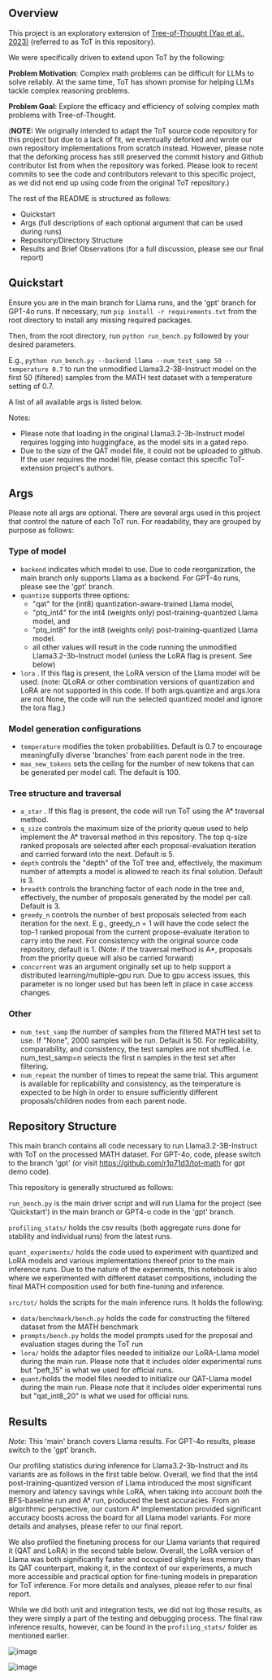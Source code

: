 ## Overview
This project is an exploratory extension of [Tree-of-Thought (Yao et al., 2023)](https://github.com/princeton-nlp/tree-of-thought-llm) (referred to as ToT in this repository).

We were specifically driven to extend upon ToT by the following:

**Problem Motivation**: Complex math problems can be difficult for LLMs to solve reliably. At the same time, ToT has shown promise for helping LLMs tackle complex reasoning problems.

**Problem Goal**: Explore the efficacy and efficiency of solving complex math problems with Tree-of-Thought.

(**NOTE:** We originally intended to adapt the ToT source code repository for this project but due to a lack of fit, we eventually deforked and wrote our own repository implementations from scratch instead. However, please note that the deforking process has still preserved the commit history and Github contributor list from when the repository was forked. Please look to recent commits to see the code and contributors relevant to this specific project, as we did not end up using code from the original ToT repository.)

The rest of the README is structured as follows:
- Quickstart
- Args (full descriptions of each optional argument that can be used during runs)
- Repository/Directory Structure
- Results and Brief Observations (for a full discussion, please see our final report)

## Quickstart
Ensure you are in the main branch for Llama runs, and the 'gpt' branch for GPT-4o runs. If necessary, run ```pip install -r requirements.txt``` from the root directory to install any missing required packages.

Then, from the root directory, run ```python run_bench.py``` followed by your desired parameters.

E.g., ```python run_bench.py --backend llama --num_test_samp 50 --temperature 0.7``` to run the unmodified Llama3.2-3B-Instruct model on the first 50 (filtered) samples from the MATH test dataset with a temperature setting of 0.7.

A list of all available args is listed below.

Notes:
- Please note that loading in the original Llama3.2-3b-Instruct model requires logging into huggingface, as the model sits in a gated repo.
- Due to the size of the QAT model file, it could not be uploaded to github. If the user requires the model file, please contact this specific ToT-extension project's authors.

## Args
Please note all args are optional. There are several args used in this project that control the nature of each ToT run. For readability, they are grouped by purpose as follows:

### Type of model
- ```backend``` indicates which model to use. Due to code reorganization, the main branch only supports Llama as a backend. For GPT-4o runs, please see the 'gpt' branch.
- ```quantize``` supports three options: 
    - "qat" for the (int8) quantization-aware-trained Llama model, 
    - "ptq_int4" for the int4 (weights only) post-training-quantized Llama model, and
    -  "ptq_int8" for the int8 (weights only) post-training-quantized Llama model.
    - all other values will result in the code running the unmodified Llama3.2-3b-Instruct model (unless the LoRA flag is present. See below)
- ```lora``` . If this flag is present, the LoRA version of the Llama model will be used. (note: QLoRA or other combination versions of quantization and LoRA are not supported in this code. If both args.quantize and args.lora are not None, the code will run the selected quantized model and ignore the lora flag.)

### Model generation configurations
- ```temperature``` modifies the token probabilities. Default is 0.7 to encourage meaningfully diverse 'branches' from each parent node in the tree.
- ```max_new_tokens``` sets the ceiling for the number of new tokens that can be generated per model call. The default is 100.

### Tree structure and traversal
- ```a_star``` . If this flag is present, the code will run ToT using the A* traversal method.
- ```q_size``` controls the maximum size of the priority queue used to help implement the A* traversal method in this repository. The top q-size ranked proposals are selected after each proposal-evaluation iteration and carried forward into the next. Default is 5. 
- ```depth``` controls the "depth" of the ToT tree and, effectively, the maximum number of attempts a model is allowed to reach its final solution. Default is 3.
- ```breadth``` controls the branching factor of each node in the tree and, effectively, the number of proposals generated by the model per call. Default is 3.
- ```greedy_n``` controls the number of best proposals selected from each iteration for the next. E.g., greedy_n = 1 will have the code select the top-1 ranked proposal from the current propose-evaluate iteration to carry into the next. For consistency with the original source code repository, default is 1. (Note: if the traversal method is A*, proposals from the priority queue will also be carried forward)
- ```concurrent``` was an argument originally set up to help support a distributed learning/multiple-gpu run. Due to gpu access issues, this parameter is no longer used but has been left in place in case access changes.

### Other

- ```num_test_samp``` the number of samples from the filtered MATH test set to use. If "None", 2000 samples will be run. Default is 50. For replicability, comparability, and consistency, the test samples are not shuffled. I.e. num_test_samp=n selects the first n samples in the test set after filtering.
- ```num_repeat``` the number of times to repeat the same trial. This argument is available for replicability and consistency, as the temperature is expected to be high in order to ensure sufficiently different proposals/children nodes from each parent node.

## Repository Structure
This main branch contains all code necessary to run Llama3.2-3B-Instruct with ToT on the processed MATH dataset. For GPT-4o, code, please switch to the branch 'gpt' (or visit https://github.com/r1p71d3/tot-math for gpt demo code).

This repository is generally structured as follows:

```run_bench.py``` is the main driver script and will run Llama for the project (see 'Quickstart') in the main branch or GPT4-o code in the 'gpt' branch.

```profiling_stats/``` holds the csv results (both aggregate runs done for stability and individual runs) from the latest runs. 

```quant_experiments/``` holds the code used to experiment with quantized and LoRA models and various implementations thereof prior to the main inference runs. Due to the nature of the experiments, this notebook is also where we experimented with different dataset compositions, including the final MATH composition used for both fine-tuning and inference.

```src/tot/``` holds the scripts for the main inference runs. It holds the following:
- ```data/benchmark/bench.py``` holds the code for constructing the filtered dataset from the MATH benchmark
- ```prompts/bench.py``` holds the model prompts used for the proposal and evaluation stages during the ToT run
- ```lora/``` holds the adaptor files needed to initialize our LoRA-Llama model during the main run. Please note that it includes older experimental runs but "peft_15" is what we used for official runs.
- ```quant/```holds the model files needed to initialize our QAT-Llama model during the main run. Please note that it includes older experimental runs but "qat_int8_20" is what we used for official runs.

## Results 
_Note_: This 'main' branch covers Llama results. For GPT-4o results, please switch to the 'gpt' branch. 

Our profiling statistics during inference for Llama3.2-3b-Instruct and its variants are as follows in the first table below. Overall, we find that the int4 post-training-quantized version of Llama introduced the most significant memory and latency savings while LoRA, when taking into account _both_ the BFS-baseline run and A* run, produced the best accuracies. From an algorithmic perspective, our custom A* implementation provided significant accuracy boosts across the board for all Llama model variants. For more details and analyses, please refer to our final report.

We also profiled the finetuning process for our Llama variants that required it (QAT and LoRA) in the second table below. Overall, the LoRA version of Llama was both significantly faster and occupied slightly less memory than its QAT counterpart, making it, in the context of our experiments, a much more accessible and practical option for fine-tuning models in preparation for ToT inference. For more details and analyses, please refer to our final report.

While we did both unit and integration tests, we did not log those results, as they were simply a part of the testing and debugging process. The final raw inference results, however, can be found in the ```profiling_stats/``` folder as mentioned earlier.

![image](https://github.com/user-attachments/assets/4176d51a-b5c9-449d-acb6-b3cb35110793)

![image](https://github.com/user-attachments/assets/0fa2b969-3f89-488b-8d87-7222caf197a4)


